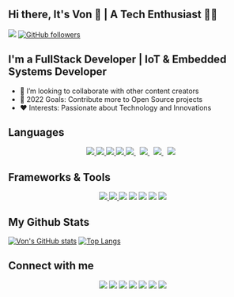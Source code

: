 ## Hi there, It's Von 👋 | A Tech Enthusiast 🧑‍💻

![](https://komarev.com/ghpvc/?username=vonshirco&style=plastic)
[![GitHub followers](https://img.shields.io/github/followers/vonshirco?style=social&label=Followers&maxAge=2592000)](https://github.com/vonshirco?tab=followers)

## I'm a FullStack Developer | IoT & Embedded Systems Developer

- 👯 I’m looking to collaborate with other content creators
- 🥅 2022 Goals: Contribute more to Open Source projects
- ❤️ Interests: Passionate about Technology and Innovations

## Languages

<p align="center"> 
<!--      -->
    <a href="https://www.python.org" target="_blank"> <img src="https://img.icons8.com/color/48/000000/python.png"/> </a> 
    <a href="https://www.w3.org/html/" target="_blank"> <img src="https://img.icons8.com/color/48/000000/html-5.png"/> </a> 
    <a href="https://www.w3schools.com/css/" target="_blank"> <img src="https://img.icons8.com/color/48/000000/css3.png"/> </a> 
    <a href="https://developer.mozilla.org/en-US/docs/Web/JavaScript" target="_blank"> <img src="https://img.icons8.com/color/48/000000/javascript.png"/> </a>
    <a style="padding-right:8px;" href="https://www.php.net/" target="_blank"> <img src="https://img.icons8.com/color/48/000000/php.png"/> </a>
    <a style="padding-right:8px;" href="https://www.mysql.com/" target="_blank"> <img src="https://img.icons8.com/fluent/50/000000/mysql-logo.png"/> </a>
    <a style="padding-right:8px;" href="https://www.cprogramming.com/" target="_blank"> <img src="https://img.icons8.com/color/48/000000/c-programming.png"/> </a>
    <a style="padding-right:8px;" href="https://www.cplusplus.com/" target="_blank"> <img src="https://img.icons8.com/color/48/000000/c-plus-plus-logo.png"/> </a>
</p>

## Frameworks & Tools

<p align="center" >
    <a href="https://reactjs.org/" target="_blank"> <img src="https://img.icons8.com/color/48/000000/react-native.png"/> </a>
    <a href="https://getbootstrap.com" target="_blank"> <img src="https://img.icons8.com/color/48/000000/bootstrap.png"/> </a>
    <a href="https://aws.amazon.com/"><img src="https://img.icons8.com/color/48/000000/amazon-web-services.png"/></a>
    <a href="https://console.cloud.google.com/"><img src="https://img.icons8.com/color/48/000000/google-cloud.png"/></a>
    <a href="https://www.linux.org/"><img src="https://img.icons8.com/color/48/000000/linux.png"/></a>
    <a href="https://www.arduino.cc/"><img src="https://img.icons8.com/color/48/fff/arduino.png"/></a>
    <a href="https://git-scm.com/"><img src="https://img.icons8.com/color/48/fff/git.png"/></a>
</p>

## My Github Stats

[![Von's GitHub stats](https://github-readme-stats.vercel.app/api?username=vonshirco&count_private=true&show_icons=true&theme=react&hide_border=true&bg_color=0D1117)](https://github.com/vonshirco/github-readme-stats)
[![Top Langs](https://github-readme-stats.vercel.app/api/top-langs/?username=vonshirco&layout=compact&theme=react&hide_border=true&bg_color=0D1117)](https://github.com/anuraghazra/github-readme-stats)

## Connect with me

<p align="center">
    <a href="https://www.linkedin.com/" target="_blank"><img src="https://img.icons8.com/color/48/000000/linkedin.png"/></a>
    <a href="https://twitter.com/" target="_blank"><img src="https://img.icons8.com/fluency/48/000000/twitter.png"></a>
    <a href="https://instagram.com/" target="_blank"><img src="https://img.icons8.com/fluency/48/000000/instagram-new.png"></a>
    <a href="https://www.facebook.com/" target="_blank"><img src="https://img.icons8.com/fluency/48/000000/facebook-new.png"/></a>
    <a href="" target="_blank"><img src="https://img.icons8.com/ios-filled/50/000000/portfolio.png"></a>
    <a href="https://slack.com/" target="_blank"><img src="https://img.icons8.com/color/48/000000/slack-new.png"></a>
    <a href="https://discord.com/" target="_blank"><img src="https://img.icons8.com/color-glass/48/000000/discord-logo.png"/></a>
</p>
